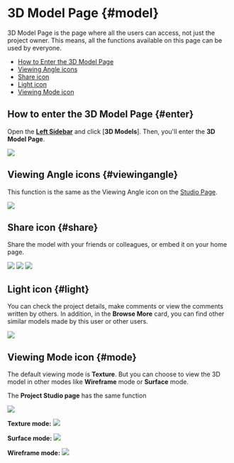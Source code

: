 # 3D Model Page {#model}

3D Model Page is the page where all the users can access, not just the project owner. This means, all the functions available on this page can be used by everyone.

* [How to Enter the 3D Model Page](#enter)
* [Viewing Angle icons](#viewingangle)
* [Share icon](#share)
* [Light icon](#light)
* [Viewing Mode icon](#mode)

## How to enter the 3D Model Page {#enter}

Open the [**Left Sidebar**](left-sidebar.md) and click [**3D Models**]. Then, you'll enter the **3D Model Page**.

![](../assets/model-eng-allicons.png)

## Viewing Angle icons {#viewingangle}

This function is the same as the Viewing Angle icon on the [Studio Page](studio-page.md#viewingangle).

![](../assets/model-viewingangle-icons.png)

## Share icon {#share}

Share the model with your friends or colleagues, or embed it on your home page.

![](../assets/eng-share-popup-method1-2.png)
![](../assets/eng-share-popup-method3.png)
![](../assets/eng-share-popup-method4.png)


## Light icon {#light}

You can check the project details, make comments or view the comments written by others. In addition, in the **Browse More** card, you can find other similar models made by this user or other users.

![](../assets/model-eng-light.png)

## Viewing Mode icon {#mode}
The default viewing mode is **Texture**. But you can choose to view the 3D model in other modes like **Wireframe** mode or **Surface** mode.

The **Project Studio page** has the same function

![](../assets/studio-mode-icon.png)

**Texture mode:**
![](../assets/model-viewmode-texture.png)

**Surface mode:**
![](../assets/model-viewmode-surface.png)

**Wireframe mode:**
![](../assets/model-viewmode-wireframe.png)


